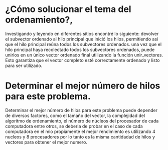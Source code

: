 
# ¿Cómo solucionar el tema del ordenamiento?,
Investigando y leyendo en diferentes sitios encontré lo siguiente:
devolver el subvector ordenado al hilo principal que inició los hilos, permitiendo así que el hilo principal reúna todos los subvectores ordenados.
una vez que el hilo principal haya recolectado todos los subvectores ordenados, puede unirlos 
en un único vector ordenado final utilizando la función unir_vectores. Esto garantiza que el vector completo esté correctamente ordenado y listo para ser utilizado.

# Determinar el mejor número de hilos para este problema.
Determinar el mejor número de hilos para este problema puede depender de diversos factores, como el tamaño del vector, 
la complejidad del algoritmo de ordenamiento, el número de núcleos del procesador de cada computadora
entre otros, se deberia de probar en el caso de cada computadora en el mio propiamente 
el mejor rendimiento es utilizando 4 nucleos y 8 procesadores por lo tanto es la misma
cantidadad de hilos y vectores para obtener el mejor numero.
